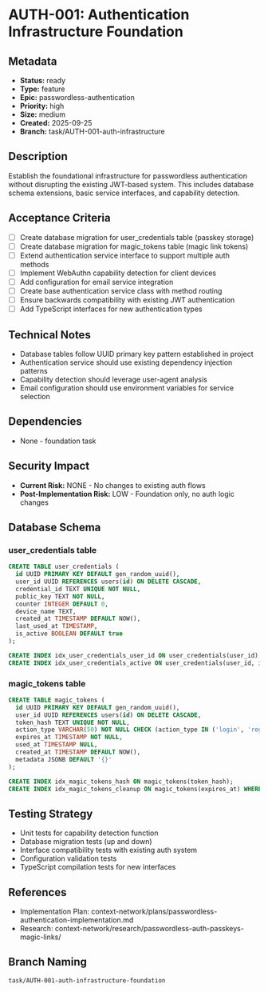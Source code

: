 # AUTH-001: Authentication Infrastructure Foundation

## Metadata
- **Status:** ready
- **Type:** feature
- **Epic:** passwordless-authentication
- **Priority:** high
- **Size:** medium
- **Created:** 2025-09-25
- **Branch:** task/AUTH-001-auth-infrastructure

## Description
Establish the foundational infrastructure for passwordless authentication without disrupting the existing JWT-based system. This includes database schema extensions, basic service interfaces, and capability detection.

## Acceptance Criteria
- [ ] Create database migration for user_credentials table (passkey storage)
- [ ] Create database migration for magic_tokens table (magic link tokens)
- [ ] Extend authentication service interface to support multiple auth methods
- [ ] Implement WebAuthn capability detection for client devices
- [ ] Add configuration for email service integration
- [ ] Create base authentication service class with method routing
- [ ] Ensure backwards compatibility with existing JWT authentication
- [ ] Add TypeScript interfaces for new authentication types

## Technical Notes
- Database tables follow UUID primary key pattern established in project
- Authentication service should use existing dependency injection patterns
- Capability detection should leverage user-agent analysis
- Email configuration should use environment variables for service selection

## Dependencies
- None - foundation task

## Security Impact
- **Current Risk:** NONE - No changes to existing auth flows
- **Post-Implementation Risk:** LOW - Foundation only, no auth logic changes

## Database Schema

### user_credentials table
```sql
CREATE TABLE user_credentials (
  id UUID PRIMARY KEY DEFAULT gen_random_uuid(),
  user_id UUID REFERENCES users(id) ON DELETE CASCADE,
  credential_id TEXT UNIQUE NOT NULL,
  public_key TEXT NOT NULL,
  counter INTEGER DEFAULT 0,
  device_name TEXT,
  created_at TIMESTAMP DEFAULT NOW(),
  last_used_at TIMESTAMP,
  is_active BOOLEAN DEFAULT true
);

CREATE INDEX idx_user_credentials_user_id ON user_credentials(user_id);
CREATE INDEX idx_user_credentials_active ON user_credentials(user_id, is_active);
```

### magic_tokens table
```sql
CREATE TABLE magic_tokens (
  id UUID PRIMARY KEY DEFAULT gen_random_uuid(),
  user_id UUID REFERENCES users(id) ON DELETE CASCADE,
  token_hash TEXT UNIQUE NOT NULL,
  action_type VARCHAR(50) NOT NULL CHECK (action_type IN ('login', 'register')),
  expires_at TIMESTAMP NOT NULL,
  used_at TIMESTAMP NULL,
  created_at TIMESTAMP DEFAULT NOW(),
  metadata JSONB DEFAULT '{}'
);

CREATE INDEX idx_magic_tokens_hash ON magic_tokens(token_hash);
CREATE INDEX idx_magic_tokens_cleanup ON magic_tokens(expires_at) WHERE used_at IS NULL;
```

## Testing Strategy
- Unit tests for capability detection function
- Database migration tests (up and down)
- Interface compatibility tests with existing auth system
- Configuration validation tests
- TypeScript compilation tests for new interfaces

## References
- Implementation Plan: context-network/plans/passwordless-authentication-implementation.md
- Research: context-network/research/passwordless-auth-passkeys-magic-links/

## Branch Naming
`task/AUTH-001-auth-infrastructure-foundation`